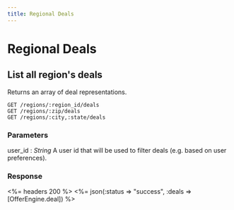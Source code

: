 ```yaml
---
title: Regional Deals
---
```


# Regional Deals

## List all region's deals
Returns an array of deal representations.

    GET /regions/:region_id/deals
    GET /regions/:zip/deals
    GET /regions/:city,:state/deals


### Parameters

user_id
: _String_ A user id that will be used to filter deals (e.g. based on user preferences).

### Response

<%= headers 200 %>
<%= json(:status => "success", :deals => [OfferEngine.deal]) %>